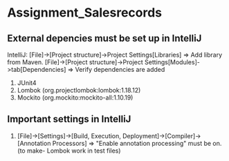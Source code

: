 # Assignment_Salesrecords

## External depencies must be set up in IntelliJ
IntelliJ: 
[File]->[Project structure]->Project Settings[Libraries] => Add library from Maven.
[File]->[Project structure]->Project Settings[Modules]->tab[Dependencies] => Verify dependencies are added
1. JUnit4
2. Lombok (org.projectlombok:lombok:1.18.12)
3. Mockito (org.mockito:mockito-all:1.10.19)

## Important settings in IntelliJ
1. [File]->[Settings]->[Build, Execution, Deployment]->[Compiler]->[Annotation Processors] => "Enable annotation processing" must be on. (to make- Lombok work in test files)


